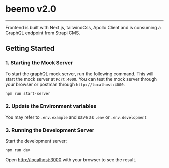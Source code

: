 # beemo v2.0
---
Frontend is built with Next.js, tailwindCss, Apollo Client and is consuming a GraphQL endpoint from Strapi CMS.


## Getting Started
### 1.  Starting the Mock Server
To start the graphQL mock server, run the following command.  This will start the mock server at `Port:4000`.  You can test the mock server through your browser or postman through `http://localhost:4000`.
```bash
npm run start-server
```
### 2. Update the Environment variables
You may refer to `.env.example` and save as `.env` or `.env.development`

### 3. Running the Development Server
Start the development server:
```bash
npm run dev
```

Open [http://localhost:3000](http://localhost:3000) with your browser to see the result.
